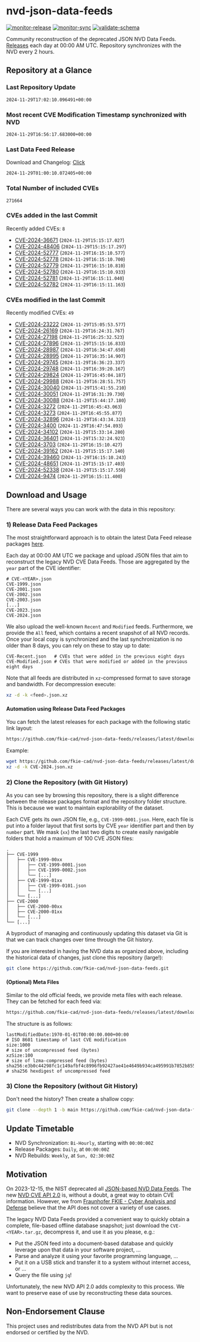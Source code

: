 # nvd-json-data-feeds

[![monitor-release](https://github.com/fkie-cad/nvd-json-data-feeds/actions/workflows/monitor_release.yml/badge.svg)](https://github.com/fkie-cad/nvd-json-data-feeds/actions/workflows/monitor_release.yml)
[![monitor-sync](https://github.com/fkie-cad/nvd-json-data-feeds/actions/workflows/monitor_sync.yml/badge.svg)](https://github.com/fkie-cad/nvd-json-data-feeds/actions/workflows/monitor_sync.yml)
[![validate-schema](https://github.com/fkie-cad/nvd-json-data-feeds/actions/workflows/validate_schema.yml/badge.svg)](https://github.com/fkie-cad/nvd-json-data-feeds/actions/workflows/validate_schema.yml)

Community reconstruction of the deprecated JSON NVD Data Feeds.
[Releases](https://github.com/fkie-cad/nvd-json-data-feeds/releases/latest) each day at 00:00 AM UTC.
Repository synchronizes with the NVD every 2 hours.

## Repository at a Glance

### Last Repository Update

```plain
2024-11-29T17:02:10.096491+00:00
```

### Most recent CVE Modification Timestamp synchronized with NVD

```plain
2024-11-29T16:56:17.683000+00:00
```

### Last Data Feed Release

Download and Changelog: [Click](https://github.com/fkie-cad/nvd-json-data-feeds/releases/latest)

```plain
2024-11-29T01:00:10.072405+00:00
```

### Total Number of included CVEs

```plain
271664
```

### CVEs added in the last Commit

Recently added CVEs: `8`

- [CVE-2024-36671](CVE-2024/CVE-2024-366xx/CVE-2024-36671.json) (`2024-11-29T15:15:17.027`)
- [CVE-2024-48406](CVE-2024/CVE-2024-484xx/CVE-2024-48406.json) (`2024-11-29T15:15:17.297`)
- [CVE-2024-52777](CVE-2024/CVE-2024-527xx/CVE-2024-52777.json) (`2024-11-29T16:15:10.577`)
- [CVE-2024-52778](CVE-2024/CVE-2024-527xx/CVE-2024-52778.json) (`2024-11-29T16:15:10.700`)
- [CVE-2024-52779](CVE-2024/CVE-2024-527xx/CVE-2024-52779.json) (`2024-11-29T16:15:10.810`)
- [CVE-2024-52780](CVE-2024/CVE-2024-527xx/CVE-2024-52780.json) (`2024-11-29T16:15:10.933`)
- [CVE-2024-52781](CVE-2024/CVE-2024-527xx/CVE-2024-52781.json) (`2024-11-29T16:15:11.040`)
- [CVE-2024-52782](CVE-2024/CVE-2024-527xx/CVE-2024-52782.json) (`2024-11-29T16:15:11.163`)


### CVEs modified in the last Commit

Recently modified CVEs: `49`

- [CVE-2024-23222](CVE-2024/CVE-2024-232xx/CVE-2024-23222.json) (`2024-11-29T15:05:53.577`)
- [CVE-2024-26169](CVE-2024/CVE-2024-261xx/CVE-2024-26169.json) (`2024-11-29T16:24:31.767`)
- [CVE-2024-27198](CVE-2024/CVE-2024-271xx/CVE-2024-27198.json) (`2024-11-29T16:25:32.523`)
- [CVE-2024-27896](CVE-2024/CVE-2024-278xx/CVE-2024-27896.json) (`2024-11-29T15:15:16.833`)
- [CVE-2024-28987](CVE-2024/CVE-2024-289xx/CVE-2024-28987.json) (`2024-11-29T16:34:47.650`)
- [CVE-2024-28995](CVE-2024/CVE-2024-289xx/CVE-2024-28995.json) (`2024-11-29T16:35:14.907`)
- [CVE-2024-29745](CVE-2024/CVE-2024-297xx/CVE-2024-29745.json) (`2024-11-29T16:36:23.337`)
- [CVE-2024-29748](CVE-2024/CVE-2024-297xx/CVE-2024-29748.json) (`2024-11-29T16:39:20.167`)
- [CVE-2024-29824](CVE-2024/CVE-2024-298xx/CVE-2024-29824.json) (`2024-11-29T16:45:04.187`)
- [CVE-2024-29988](CVE-2024/CVE-2024-299xx/CVE-2024-29988.json) (`2024-11-29T16:28:51.757`)
- [CVE-2024-30040](CVE-2024/CVE-2024-300xx/CVE-2024-30040.json) (`2024-11-29T15:41:55.210`)
- [CVE-2024-30051](CVE-2024/CVE-2024-300xx/CVE-2024-30051.json) (`2024-11-29T16:31:39.730`)
- [CVE-2024-30088](CVE-2024/CVE-2024-300xx/CVE-2024-30088.json) (`2024-11-29T15:44:17.180`)
- [CVE-2024-3272](CVE-2024/CVE-2024-32xx/CVE-2024-3272.json) (`2024-11-29T16:45:43.063`)
- [CVE-2024-3273](CVE-2024/CVE-2024-32xx/CVE-2024-3273.json) (`2024-11-29T16:45:55.877`)
- [CVE-2024-32896](CVE-2024/CVE-2024-328xx/CVE-2024-32896.json) (`2024-11-29T16:43:34.323`)
- [CVE-2024-3400](CVE-2024/CVE-2024-34xx/CVE-2024-3400.json) (`2024-11-29T16:47:54.893`)
- [CVE-2024-34102](CVE-2024/CVE-2024-341xx/CVE-2024-34102.json) (`2024-11-29T15:33:14.280`)
- [CVE-2024-36401](CVE-2024/CVE-2024-364xx/CVE-2024-36401.json) (`2024-11-29T15:32:24.923`)
- [CVE-2024-3703](CVE-2024/CVE-2024-37xx/CVE-2024-3703.json) (`2024-11-29T16:15:10.427`)
- [CVE-2024-39162](CVE-2024/CVE-2024-391xx/CVE-2024-39162.json) (`2024-11-29T15:15:17.140`)
- [CVE-2024-39460](CVE-2024/CVE-2024-394xx/CVE-2024-39460.json) (`2024-11-29T16:15:10.243`)
- [CVE-2024-48651](CVE-2024/CVE-2024-486xx/CVE-2024-48651.json) (`2024-11-29T15:15:17.403`)
- [CVE-2024-52338](CVE-2024/CVE-2024-523xx/CVE-2024-52338.json) (`2024-11-29T15:15:17.550`)
- [CVE-2024-9474](CVE-2024/CVE-2024-94xx/CVE-2024-9474.json) (`2024-11-29T16:15:11.400`)


## Download and Usage

There are several ways you can work with the data in this repository:

### 1) Release Data Feed Packages

The most straightforward approach is to obtain the latest Data Feed release packages [here](https://github.com/fkie-cad/nvd-json-data-feeds/releases/latest).

Each day at 00:00 AM UTC we package and upload JSON files that aim to reconstruct the legacy NVD CVE Data Feeds.
Those are aggregated by the `year` part of the CVE identifier:

```
# CVE-<YEAR>.json
CVE-1999.json
CVE-2001.json
CVE-2002.json
CVE-2003.json
[...]
CVE-2023.json
CVE-2024.json
```

We also upload the well-known `Recent` and `Modified` feeds.
Furthermore, we provide the `All` feed, which contains a recent snapshot of all NVD records.
Once your local copy is synchronized and the last synchronization is no older than 8 days, you can rely on these to stay up to date:

```plain
CVE-Recent.json   # CVEs that were added in the previous eight days
CVE-Modified.json # CVEs that were modified or added in the previous eight days
```

Note that all feeds are distributed in `xz`-compressed format to save storage and bandwidth.
For decompression execute:

```sh
xz -d -k <feed>.json.xz
```

#### Automation using Release Data Feed Packages

You can fetch the latest releases for each package with the following static link layout:

```sh
https://github.com/fkie-cad/nvd-json-data-feeds/releases/latest/download/CVE-<YEAR>.json.xz
```

Example:

```sh
wget https://github.com/fkie-cad/nvd-json-data-feeds/releases/latest/download/CVE-2024.json.xz
xz -d -k CVE-2024.json.xz
```

### 2) Clone the Repository (with Git History)

As you can see by browsing this repository, there is a slight difference between the release packages format and the repository folder structure.
This is because we want to maintain explorability of the dataset.

Each CVE gets its own JSON file, e.g., `CVE-1999-0001.json`.
Here, each file is put into a folder layout that first sorts by CVE `year` identifier part and then by `number` part.
We mask (`xx`) the last two digits to create easily navigable folders that hold a maximum of 100 CVE JSON files:

```plain
.
├── CVE-1999
│   ├── CVE-1999-00xx
│   │   ├── CVE-1999-0001.json
│   │   ├── CVE-1999-0002.json
│   │   └── [...]
│   ├── CVE-1999-01xx
│   │   ├── CVE-1999-0101.json
│   │   └── [...]
│   └── [...]
├── CVE-2000
│   ├── CVE-2000-00xx
│   ├── CVE-2000-01xx
│   └── [...]
└── [...]
```

A byproduct of managing and continuously updating this dataset via Git is that we can track changes over time through the Git history.

If you are interested in having the NVD data as organized above, including the historical data of changes, just clone this repository (large!):

```sh
git clone https://github.com/fkie-cad/nvd-json-data-feeds.git
```

#### (Optional) Meta Files

Similar to the old official feeds, we provide meta files with each release. They can be fetched for each feed via:

```sh
https://github.com/fkie-cad/nvd-json-data-feeds/releases/latest/download/CVE-<YEAR>.meta
```

The structure is as follows:

```plain
lastModifiedDate:1970-01-01T00:00:00.000+00:00                          # ISO 8601 timestamp of last CVE modification
size:1000                                                               # size of uncompressed feed (bytes)
xzSize:100                                                              # size of lzma-compressed feed (bytes)
sha256:e3b0c44298fc1c149afbf4c8996fb92427ae41e4649b934ca495991b7852b855 # sha256 hexdigest of uncompressed feed
```

### 3) Clone the Repository (without Git History)

Don't need the history? Then create a shallow copy:

```sh
git clone --depth 1 -b main https://github.com/fkie-cad/nvd-json-data-feeds.git
```


## Update Timetable

* NVD Synchronization: `Bi-Hourly`, starting with `00:00:00Z`
* Release Packages: `Daily`, at `00:00:00Z`
* NVD Rebuilds: `Weekly`, at `Sun, 02:30:00Z`


## Motivation

On 2023-12-15, the NIST deprecated all [JSON-based NVD Data Feeds](https://nvd.nist.gov/vuln/data-feeds#divRetirementBanner-1).
The new [NVD CVE API 2.0](https://nvd.nist.gov/developers/vulnerabilities) is, without a doubt, a great way to obtain CVE information.
However, we from [Fraunhofer FKIE - Cyber Analysis and Defense](https://www.fkie.fraunhofer.de/en/departments/cad.html) believe that the API does not cover a variety of use cases.

The legacy NVD Data Feeds provided a convenient way to quickly obtain a complete, file-based offline database snapshot; just download the `CVE-<YEAR>.tar.gz`, decompress it, and use it as you please, e.g.:

- Put the JSON feed into a document-based database and quickly leverage upon that data in your software project, ...
- Parse and analyze it using your favorite programming language, ...
- Put it on a USB stick and transfer it to a system without internet access, or ...
- Query the file using `jq`!

Unfortunately, the new NVD API 2.0 adds complexity to this process.
We want to preserve ease of use by reconstructing these data sources.

## Non-Endorsement Clause

This project uses and redistributes data from the NVD API but is not endorsed or certified by the NVD.